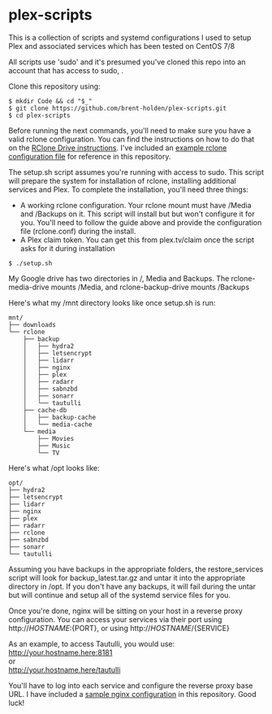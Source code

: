 # plex-scripts
This is a collection of scripts and systemd configurations I used to setup Plex and associated services which has been tested on CentOS 7/8

All scripts use 'sudo' and it's presumed you've cloned this repo into an account that has access to sudo, .

Clone this repository using:
```console
$ mkdir Code && cd "$_"
$ git clone https://github.com/brent-holden/plex-scripts.git
$ cd plex-scripts
```

Before running the next commands, you'll need to make sure you have a valid rclone configuration. You can find the instructions on how to do that on the [RClone Drive instructions](https://rclone.org/drive/). I've included an [example rclone configuration file](rclone/rclone.conf.example) for reference in this repository.

The setup.sh script assumes you're running with access to sudo. This script will prepare the system for installation of rclone, installing additional services and Plex. To complete the installation, you'll need three things:
* A working rclone configuration. Your rclone mount must have /Media and /Backups on it. This script will install but but won't configure it for you. You'll need to follow the guide above and provide the configuration file (rclone.conf) during the install.
* A Plex claim token. You can get this from plex.tv/claim once the script asks for it during installation


```console
$ ./setup.sh
```
My Google drive has two directories in /, Media and Backups. The rclone-media-drive mounts /Media, and rclone-backup-drive mounts /Backups

Here's what my /mnt directory looks like once setup.sh is run:
```console
mnt/
├── downloads
└── rclone
    ├── backup
    │   ├── hydra2
    │   ├── letsencrypt
    │   ├── lidarr
    │   ├── nginx
    │   ├── plex
    │   ├── radarr
    │   ├── sabnzbd
    │   ├── sonarr
    │   └── tautulli
    ├── cache-db
    │   ├── backup-cache
    │   └── media-cache
    └── media
        ├── Movies
        ├── Music
        └── TV
```


Here's what /opt looks like:

```console
opt/
├── hydra2
├── letsencrypt
├── lidarr
├── nginx
├── plex
├── radarr
├── rclone
├── sabnzbd
├── sonarr
└── tautulli
```

Assuming you have backups in the appropriate folders, the restore_services script will look for backup_latest.tar.gz and untar it into the appropriate directory in /opt. If you don't have any backups, it will fail during the untar but will continue and setup all of the systemd service files for you.


Once you're done, nginx will be sitting on your host in a reverse proxy configuration. You can access your services via their port using http://${HOSTNAME}:${PORT}, or using http://${HOSTNAME}/${SERVICE}

As an example, to access Tautulli, you would use:  
http://your.hostname.here:8181  
or  
http://your.hostname.here/tautulli  

You'll have to log into each service and configure the reverse proxy base URL. I have included a [sample nginx configuration](nginx/default.example) in this repository. Good luck!


